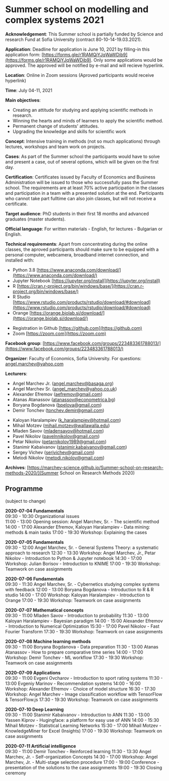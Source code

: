 # Summer school on modelling and complex systems 2021

**Acknowledgement**: This Summer school is partially funded by Science and research Fund at Sofia University (contract 80-10-14-19.03.2021). 

**Application**: Deadline for application is June 10, 2021 by filling-in this application form: [https://forms.gle/r1RAMQjYJqWaWDib9](https://forms.gle/r1RAMQjYJqWaWDib9). Only some applications would be approved. The approved will be notified by e-mail and will recieve hyperlink.

**Location**: Online in Zoom sessions (Aproved participants would receive hyperlink)

**Time**: July 04-11, 2021 

**Main objectives**:
* Creating an attitude for studying and applying scientific methods in research.
* Winning the hearts and minds of learners to apply the scientific method.
* Permanent change of students' attitudes.
* Upgrading the knowledge and skills for scientific work

**Concept**: Intensive training in methods (not so much applications) through lectures, workshops and team work on projects. 

**Cases**: As part of the Summer school the participants would have to solve and present a case, out of several options, which will be given on the first day. <!--[See the cases here...](cases.md)-->

**Certification**: Certificates issued by Faculty of Economics and Business Administration will be issued to those who successfully pass the Summer school. The requirements are at least 70% active participation in the classes and participation in a team with a presented solution at the end. Participants who cannot take part fulltime can also join classes, but will not receive a certificate.

**Target audience**: PhD students in their first 18 months and advanced graduates (master students).  

**Official language**: For written materials - English, for lectures - Bulgarian or English.

**Technical requirements**: Apart from concentrating during the online classes, the aproved participants should make sure to be equipped with a personal computer, webcamera, broadband internet connection, and installed with:
* Python 3.8 [https://www.anaconda.com/download/](https://www.anaconda.com/download/)
* Jupyter Notebook [https://jupyter.org/install](https://jupyter.org/install)
* R [https://cran.r-project.org/bin/windows/base/](https://cran.r-project.org/bin/windows/base/)
* R Studio [https://www.rstudio.com/products/rstudio/download/#download](https://www.rstudio.com/products/rstudio/download/#download)
* Orange [https://orange.biolab.si/download/](https://orange.biolab.si/download/)
<!--* KNIME [https://www.knime.com/downloads](https://www.knime.com/downloads)-->
* Registration in Github [https://github.com](https://github.com)
* Zoom [https://zoom.com](https://zoom.com)

**Facebook group**: [https://www.facebook.com/groups/223483361788013/](https://www.facebook.com/groups/223483361788013/)

**Organizer**: Faculty of Economics, Sofia University. For questions: angel.marchev@yahoo.com

**Lecturers**:
* Angel Marchev Jr. (angel.marchev@basaga.org)
* Angel Marchev Sr. (angel_marchev@yahoo.co.uk)
* Alexander Efremov (aefremov@gmail.com)
* Atanas Atanassov (atanassov@econometrica.bg)
* Boryana Bogdanova (bpelova@gmail.com)
* Demir Tonchev (tonchev.demir@gmail.com)
<!--* Evgeni Ovcharov (trulr6@yahoo.com)-->
<!--* Evgeniy Marinov (marinov.evgeniy@gmail.com)-->
* Kaloyan Haralampiev (k_haralampiev@hotmail.com)
* Mihail Motzev (mihail.motzev@wallawalla.edu)
* Mladen Savov (mladensavov@hotmail.com)
* Pavel Nikolov (pavelnnikolov@gmail.com)
* Petar Nikolov (petarnikolov1989@gmail.com)
* Stanimir Kabaivanov (stanimir.kabaivanov@gmail.com)
* Sergey Vichev (serjvichev@gmail.com)
* Metodi Nikolov (metodi.nikolov@gmail.com)
<!--* Yasen Kiprov (yasen.kiprov@gmail.com)-->
<!--* Yulian Borisov (julian.borisov@yahoo.com)-->

**Archives**:
[https://marchev-science.github.io/Summer-school-on-research-methods-2020/](Summer School on Research Methods 2020)

## Programme
(subject to change)  

**2020-07-04 Fundamentals**  
09:30 - 10:30 Organizational issues  
11:00 - 13:00 Opening session: Angel Marchev, Sr. - The scientific method <!-- [video](https://www.youtube.com/playlist?list=PLX9ryRl9v7BBAc8p5MengERUKWq-rr_J7)  -->
14:00 - 17:00 Alexander Efremov, Kaloyan Haralampiev - Data mining: methods & main tasks <!-- [video](https://www.youtube.com/playlist?list=PLX9ryRl9v7BBAc8p5MengERUKWq-rr_J7), [materials](https://github.com/Marchev-Science/Summer-school-on-research-methods-2020/tree/master/efremov/)  -->
17:00 - 19:30 Workshop: Explaining the cases    
  
**2020-07-05 Fundamentals**  
09:30 - 12:00 Angel Marchev, Sr. - General Systems Theory: a systematic approach to research <!--[video](https://www.youtube.com/playlist?list=PLX9ryRl9v7BBAc8p5MengERUKWq-rr_J7), [materials](https://github.com/Marchev-Science/Summer-school-on-research-methods-2020/tree/master/marchev/)  -->
12:30 - 13:30 Workshop: Angel Marchev, Jr., Petar Nikolov - Introduction to Python & Jupyter notebook <!-- [video](https://www.youtube.com/playlist?list=PLX9ryRl9v7BBAc8p5MengERUKWq-rr_J7), [materials](https://github.com/Marchev-Science/Summer-school-on-research-methods-2020/tree/master/marchev-jr/)  -->
14:30 - 17:00 Workshop: Julian Borisov - Introduction to KNIME <!-- [video](https://www.youtube.com/playlist?list=PLX9ryRl9v7BBAc8p5MengERUKWq-rr_J7), [materials](https://github.com/Marchev-Science/Summer-school-on-research-methods-2020/tree/master/borisov/)  -->
17:00 - 19:30 Workshop: Teamwork on case assignments  

**2020-07-06 Fundamentals**  
09:30 - 11:30 Angel Marchev, Sr. - Cybernetics studying complex systems with feedback <!-- [video](https://www.youtube.com/playlist?list=PLX9ryRl9v7BBAc8p5MengERUKWq-rr_J7), [materials](https://github.com/Marchev-Science/Summer-school-on-research-methods-2020/tree/master/marchev/)  -->
12:00 - 13:00 Boryana Bogdanova - Introduction to R & R studio <!-- [video](https://www.youtube.com/playlist?list=PLX9ryRl9v7BBAc8p5MengERUKWq-rr_J7)  -->
14:00 - 17:00 Workshop: Kaloyan Haralampiev - Introduction to Orange <!-- [video](https://www.youtube.com/playlist?list=PLX9ryRl9v7BBAc8p5MengERUKWq-rr_J7), [materials](https://github.com/Marchev-Science/Summer-school-on-research-methods-2020/tree/master/haralampiev/)  -->
17:00 - 19:30 Workshop: Teamwork on case assignments  

**2020-07-07 Mathematical concepts**  
09:30 - 11:00 Mladen Savov - Introduction to probability <!-- [video](https://www.youtube.com/playlist?list=PLX9ryRl9v7BBAc8p5MengERUKWq-rr_J7), [materials](https://github.com/Marchev-Science/Summer-school-on-research-methods-2020/tree/master/savov/)  -->
11:30 - 13:00 Kaloyan Haralampiev - Bayesian paradigm <!-- [video](https://www.youtube.com/playlist?list=PLX9ryRl9v7BBAc8p5MengERUKWq-rr_J7), [materials](https://github.com/Marchev-Science/Summer-school-on-research-methods-2020/tree/master/haralampiev/) --> 
14:00 - 15:00 Alexander Efremov - Introduction to Numerical Optimization <!-- [video](https://www.youtube.com/playlist?list=PLX9ryRl9v7BBAc8p5MengERUKWq-rr_J7), [materials](https://github.com/Marchev-Science/Summer-school-on-research-methods-2020/tree/master/efremov/)  -->
15:30 - 17:00 Pavel Nikolov - Fast Fourier Transform <!-- [video](https://www.youtube.com/playlist?list=PLX9ryRl9v7BBAc8p5MengERUKWq-rr_J7), [materials](https://github.com/Marchev-Science/Summer-school-on-research-methods-2020/tree/master/nikolov/)  -->
17:30 - 19:30 Workshop: Teamwork on case assignments  

**2020-07-08 Machine learning methods**  
09:30 - 11:00 Boryana Bogdanova - Data preparation <!-- [video](https://www.youtube.com/playlist?list=PLX9ryRl9v7BBAc8p5MengERUKWq-rr_J7)  -->
11:30 - 13:00 Atanas Atanassov - How to prepare comparative time series <!-- [video](https://www.youtube.com/playlist?list=PLX9ryRl9v7BBAc8p5MengERUKWq-rr_J7), [materials](https://github.com/Marchev-Science/Summer-school-on-research-methods-2020/tree/master/atanasov/)  -->
14:00 - 17:00 Workshop: Demir Tonchev - ML workflow <!-- [video](https://www.youtube.com/playlist?list=PLX9ryRl9v7BBAc8p5MengERUKWq-rr_J7), [materials](https://github.com/Marchev-Science/Summer-school-on-research-methods-2020/tree/master/tonchev/)  -->
17:30 - 19:30 Workshop: Teamwork on case assignments  

**2020-07-09 Applications**  
09:30 - 11:00 Evgeni Ovcharov - Introduction to sport rating systems <!-- [video](https://www.youtube.com/playlist?list=PLX9ryRl9v7BBAc8p5MengERUKWq-rr_J7), [materials](https://github.com/Marchev-Science/Summer-school-on-research-methods-2020/tree/master/ovcharov/)  -->
11:30 - 13:00 Evgeniy Marinov - Recommendation systems <!-- [video](https://www.youtube.com/playlist?list=PLX9ryRl9v7BBAc8p5MengERUKWq-rr_J7), [materials](https://github.com/Marchev-Science/Summer-school-on-research-methods-2020/tree/master/marinov/)  -->
14:00 - 16:00 Workshop: Alexander Efremov - Choice of model structure <!-- [video](https://www.youtube.com/playlist?list=PLX9ryRl9v7BBAc8p5MengERUKWq-rr_J7), [materials](https://github.com/Marchev-Science/Summer-school-on-research-methods-2020/tree/master/efremov/)  -->
16:30 - 17:30 Workshop: Angel Marchev - Image classification workflow with TensorFlow & TensorFlow.js <!-- [video](https://www.youtube.com/playlist?list=PLX9ryRl9v7BBAc8p5MengERUKWq-rr_J7)   -->
17:30 - 19:30 Workshop: Teamwork on case assignments  

**2020-07-10 Deep Learning**  
09:30 - 11:00 Stanimir Kabaivanov - Introduction to ANN <!-- [video](https://www.youtube.com/playlist?list=PLX9ryRl9v7BBAc8p5MengERUKWq-rr_J7), [materials]()  -->
11:30 - 13:00 Yassen Kiprov - Hugingface: a platform for easy use of ANN <!-- [video](https://www.youtube.com/playlist?list=PLX9ryRl9v7BBAc8p5MengERUKWq-rr_J7), [materials](https://github.com/Marchev-Science/Summer-school-on-research-methods-2020/tree/master/kiprov/)  -->
14:00 - 15:30 Mihail Motzev - Statistical Learning Networks <!-- [video](https://www.youtube.com/playlist?list=PLX9ryRl9v7BBAc8p5MengERUKWq-rr_J7), [materials](https://github.com/Marchev-Science/Summer-school-on-research-methods-2020/tree/master/motzev/)  -->
15:30 - 17:00 Mihail Motzev - KnowledgeMiner for Excel (Insights) <!-- [video](https://www.youtube.com/playlist?list=PLX9ryRl9v7BBAc8p5MengERUKWq-rr_J7), [materials](https://github.com/Marchev-Science/Summer-school-on-research-methods-2020/tree/master/motzev/)  -->
17:00 - 19:30 Workshop: Teamwork on case assignments  

**2020-07-11 Artificial intelligence**  
09:30 - 11:00 Demir Tonchev - Reinforced learning <!-- [video](https://www.youtube.com/playlist?list=PLX9ryRl9v7BBAc8p5MengERUKWq-rr_J7), [materials](https://github.com/Marchev-Science/Summer-school-on-research-methods-2020/tree/master/tonchev/)  -->
11:30 - 13:30 Angel Marchev, Jr. - Self-organization Concepts <!-- [video](https://www.youtube.com/playlist?list=PLX9ryRl9v7BBAc8p5MengERUKWq-rr_J7), [materials](https://github.com/Marchev-Science/Summer-school-on-research-methods-2020/tree/master/marchev-jr/)  -->
14:30 - 17:00 Workshop: Angel Marchev, Jr. -  Multi-stage selection procedure <!-- [video](https://www.youtube.com/playlist?list=PLX9ryRl9v7BBAc8p5MengERUKWq-rr_J7), [materials](https://github.com/Marchev-Science/Summer-school-on-research-methods-2020/tree/master/marchev-jr/)  -->
17:00 - 19:00 Conference - presentation of the solutions to the case assignments <!-- [video](https://www.youtube.com/playlist?list=PLX9ryRl9v7BBAc8p5MengERUKWq-rr_J7)  -->
19:00 - 19:30 Closing ceremony  
